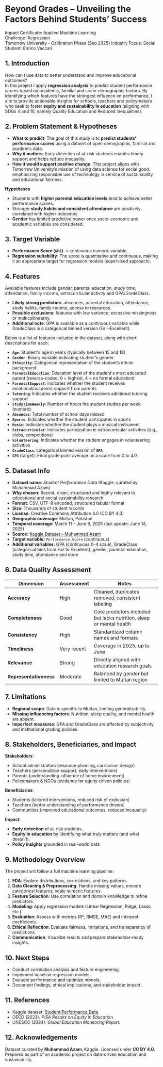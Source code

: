 # Beyond Grades – Unveiling the Factors Behind Students’ Success

Impact Certificate: Applied Machine Learning  
Challenge: Regression  
Tomorrow University - Calibration Phase (Sep 2025)
Industry Focus: Social  
Student: Enrico Vaccari 

## 1. Introduction
How can I use data to better understand and improve educational outcomes?  
In this project I apply **regression analysis** to predict student performance scores based on academic, familial and socio-demographic factors. By identifying which features have the strongest influence on performance, I aim to provide actionable insights for schools, teachers and policymakers who seek to foster **equity and sustainability in education** (aligning with SDGs 4 and 10, namely Quality Education and Reduced Inequalities).


## 2. Problem Statement & Hypotheses
- **What to predict**: The goal of this study is to **predict students’ performance scores** using a dataset of open demographic, familial and academic data.
- **Why it matters**: Early detection of at-risk students enables timely support and helps reduce inequality.  
- **How it would support positive change**: This project aligns with Tomorrow University’s mission of using data science for social good, emphasizing responsible use of technology in service of sustainability and educational fairness.

 **Hypotheses**
- Students with **higher parental education levels** tend to achieve better performance scores.  
- Stronger **study habits and consistent attendance** are positively correlated with higher outcomes.  
- **Gender** has limited predictive power once socio-economic and academic variables are considered.  


## 3. Target Variable
- **Performance Score (`GPA`)** → continuous numeric variable.  
- **Regression suitability**: The score is quantitative and continuous, making it an appropriate target for regression models (supervised approach).


## 4. Features
Available features include gender, parental education, study time, attendance, family income, extracurricular activity and GPA/GradeClass.  

- **Likely strong predictors**: absences, parental education, attendance, study habits, family income, access to resources.  
- **Possible exclusions**: features with low variance, excessive missingness or multicollinearity.  
- **Additional note**: GPA is available as a continuous variable while GradeClass is a categorical binned version (Fail–Excellent).  

Below is a list of features included in the dataset, along with short descriptions for each:

- **`Age`**: Student's age in years (typically between 15 and 18)
- **`Gender`**: Binary variable indicating student's gender
- **`Ethnicity`**: Categorical representation of the student’s ethnic background
- **`ParentalEducation`**: Education level of the student's most educated parent (reverse-coded: 0 = highest, 4 = no formal education)
- **`ParentalSupport`**: Indicates whether the student receives emotional/academic support from parents
- **`Tutoring`**: Indicates whether the student receives additional tutoring support
- **`StudyTimeWeekly`**: Number of hours the student studies per week (numeric)
- **`Absences`**: Total number of school days missed
- **`Sports`**: Indicates whether the student participates in sports
- **`Music`**: Indicates whether the student plays a musical instrument
- **`Extracurricular`**: Indicates participation in extracurricular activities (e.g., clubs, competitions)
- **`Volunteering`**: Indicates whether the student engages in volunteering activities
- **`GradeClass`**: categorical binned version of **`GPA`**
- **`GPA`** (target): Final grade point average on a scale from 0 to 4.0

## 5. Dataset Info
- **Dataset name**: *Student Performance Data* (Kaggle, curated by Muhammad Azam)  
- **Why chosen**: Recent, clean, structured and highly relevant to educational and social sustainability research  
- **Format**: CSV, UTF-8 encoded, structured tabular format  
- **Size**: Thousands of student records  
- **License**: Creative Commons Attribution 4.0 (CC BY 4.0)  
- **Geographic coverage**: Multan, Pakistan  
- **Temporal coverage**: March 11 – June 9, 2025 (last update: June 14, 2025)  
- **Source:** [Kaggle Dataset – Muhammad Azam](https://www.kaggle.com/datasets/muhammadazam121/student-performance-data)  
- **Target variable:** `Performance_Score` (continuous)  
- **Additional variables:** GPA (continuous 0–4 scale), GradeClass (categorical bins from Fail to Excellent), gender, parental education, study time, attendance and more  


## 6. Data Quality Assessment

| Dimension             | Assessment  | Notes |
|-----------------------|-------------|-------|
| **Accuracy**          | High        | Cleaned, duplicates removed, consistent labeling |
| **Completeness**      | Good        | Core predictors included but lacks nutrition, sleep or mental health |
| **Consistency**       | High        | Standardized column names and formats |
| **Timeliness**        | Very recent | Coverage in 2025, up to June |
| **Relevance**         | Strong      | Directly aligned with education research goals |
| **Representativeness**| Moderate    | Balanced by gender but limited to Multan region |


## 7. Limitations
- **Regional scope**: Data is specific to Multan, limiting generalizability.  
- **Missing influencing factors**: Nutrition, sleep quality, and mental health are absent.  
- **Imperfect measures**: GPA and GradeClass are affected by subjectivity and institutional grading policies.  


## 8. Stakeholders, Beneficiaries, and Impact
**Stakeholders**:  
- School administrators (resource planning, curriculum design)  
- Teachers (personalized support, early interventions)  
- Parents (understanding influence of home environment)  
- Policymakers & NGOs (evidence for equity-driven policies)  

**Beneficiaries**:  
- Students (tailored interventions, reduced risk of exclusion)  
- Teachers (better understanding of performance drivers)  
- Communities (improved educational outcomes, reduced inequality)  

**Impact**:  
- **Early detection** of at-risk students.  
- **Equity in education** by identifying what truly matters (and what doesn’t).  
- **Policy insights** grounded in real-world data.  


## 9. Methodology Overview
The project will follow a full machine learning pipeline:  
1. **EDA**: Explore distributions, correlations, and key patterns.  
2. **Data Cleaning & Preprocessing**: Handle missing values, encode categorical features, scale numeric features.  
3. **Feature Selection**: Use correlation and domain knowledge to refine predictors.  
4. **Modeling**: Apply regression models (Linear Regression, Ridge, Lasso, etc.).  
5. **Evaluation**: Assess with metrics (R², RMSE, MAE) and interpret coefficients.  
6. **Ethical Reflection**: Evaluate fairness, limitations, and transparency of predictions.  
7. **Communication**: Visualize results and prepare stakeholder-ready insights.  


## 10. Next Steps
- Conduct correlation analysis and feature engineering.  
- Implement baseline regression models.  
- Evaluate performance and optimize models.  
- Document findings, ethical implications, and stakeholder impact.  


## 11. References
- Kaggle dataset: [Student Performance Data](https://www.kaggle.com/datasets/muhammadazam121/student-performance-data)  
- OECD (2023). *PISA Results on Equity in Education.*  
- UNESCO (2024). *Global Education Monitoring Report.*  


## 12. Acknowledgements
Dataset curated by **Muhammad Azam**, Kaggle. Licensed under **CC BY 4.0**.  
Prepared as part of an academic project on data-driven education and sustainability.  